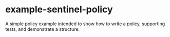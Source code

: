 # example-sentinel-policy
A simple policy example intended to show how to write a policy, supporting tests, and demonstrate a structure.
